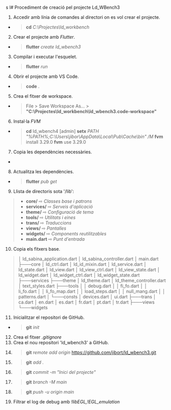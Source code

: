 s
l# Procediment de creació pel projecte Ld_WBench3

1. Accedir amb línia de comandes al directori on es vol crear el projecte.
* > **cd** _C:\Projectes\ld_workbench_
2. Crear el projecte amb _Flutter_.
- > **flutter** _create ld_wbench3_
3. Compilar i executar l'esquelet.
- > **flutter** _run_
4. Obrir el projecte amb VS Code.
* > **code** .
5. Crea el fitxer de workspace.
* > File > Save Workspace As... >
**"C:\Projectes\ld_workbench\ld_wbench3.code-workspace"**
6. Instal·la _FVM_
* > **cd** ld_wbench4
  > [admin] **setx** _PATH "%PATH%;C:\Users\jibor\AppData\Local\Pub\Cache\bin" /M_
  > **fvm** install 3.29.0
  > **fvm** use 3.29.0
7. Copia les dependències necessàries.
* > 
8. Actualitza les dependències.
* > **flutter** _pub get_
9. Llista de directoris sota '/lib':
 > * **core/**      ⇨ _Classes base i patrons_
 > * **services/**  ⇨ _Serveis d'aplicació_
 > * **theme/**     ⇨ _Configuració de tema_
 > * **tools/**     ⇨ _Utilitats i eines_
 > * **trans/**     ⇨ _Traduccions_
 > * **views/**     ⇨ _Pantalles_
 > * **widgets/**   ⇨ _Components reutilitzables_
 > * **main.dart**  ⇨ _Punt d'entrada_
10. Copia els fitxers base.
>│   ld_sabina_application.dart
│   ld_sabina_controller.dart
│   main.dart
├───core
│       ld_ctrl.dart
│       ld_id_mixin.dart
│       ld_service.dart
│       ld_state.dart
│       ld_view.dart
│       ld_view_ctrl.dart
│       ld_view_state.dart
│       ld_widget.dart
│       ld_widget_ctrl.dart
│       ld_widget_state.dart
├───services
├───theme
│       ld_theme.dart
│       ld_theme_controller.dart
│       text_styles.dart
├───tools
│   │   debug.dart
│   │   fi_fo.dart
│   │   li_fo.dart
│   │   li_fo_map.dart
│   │   load_steps.dart
│   │   null_mang.dart
│   │   patterns.dart
│   └───consts
│           devices.dart
│           ui.dart
├───trans
│       ca.dart
│       en.dart
│       es.dart
│       fr.dart
│       pt.dart
│       tr.dart
├───views
└───widgets
11. Inicialitzar el repositori de GitHub.
* > **git** _init_
12. Crea el fitxer _.gitignore_
13. Crea el nou repositori 'ld_wbench3' a GitHub.
14. > **git** _remote add origin_ https://github.com/jibort/ld_wbench3.git
15. > **git** _add ._
16. > **git** _commit -m "Inici del projecte"_
17. > **git** _branch -M main_
18. > **git** _push -u origin main_
19. Filtrar el log de debug amb _!libEGL,!EGL_emulation_